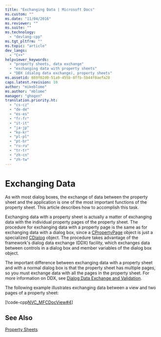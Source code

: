 ```yaml
---
title: "Exchanging Data | Microsoft Docs"
ms.custom: ""
ms.date: "11/04/2016"
ms.reviewer: ""
ms.suite: ""
ms.technology: 
  - "devlang-cpp"
ms.tgt_pltfrm: ""
ms.topic: "article"
dev_langs: 
  - "C++"
helpviewer_keywords: 
  - "property sheets, data exchange"
  - "exchanging data with property sheets"
  - "DDX (dialog data exchange), property sheets"
ms.assetid: 689f02d0-51a9-455b-8ffb-5b44f0aefa28
caps.latest.revision: 10
author: "mikeblome"
ms.author: "mblome"
manager: "ghogen"
translation.priority.ht: 
  - "cs-cz"
  - "de-de"
  - "es-es"
  - "fr-fr"
  - "it-it"
  - "ja-jp"
  - "ko-kr"
  - "pl-pl"
  - "pt-br"
  - "ru-ru"
  - "tr-tr"
  - "zh-cn"
  - "zh-tw"
---
```

# Exchanging Data
As with most dialog boxes, the exchange of data between the property sheet and the application is one of the most important functions of the property sheet. This article describes how to accomplish this task.  
  
 Exchanging data with a property sheet is actually a matter of exchanging data with the individual property pages of the property sheet. The procedure for exchanging data with a property page is the same as for exchanging data with a dialog box, since a [CPropertyPage](../mfc/reference/cpropertypage-class.md) object is just a specialized [CDialog](../mfc/reference/cdialog-class.md) object. The procedure takes advantage of the framework's dialog data exchange (DDX) facility, which exchanges data between controls in a dialog box and member variables of the dialog box object.  
  
 The important difference between exchanging data with a property sheet and with a normal dialog box is that the property sheet has multiple pages, so you must exchange data with all the pages in the property sheet. For more information on DDX, see [Dialog Data Exchange and Validation](../mfc/dialog-data-exchange-and-validation.md).  
  
 The following example illustrates exchanging data between a view and two pages of a property sheet:  
  
 [!code-cpp[NVC_MFCDocView#4](../mfc/codesnippet/cpp/exchanging-data_1.cpp)]  
  
## See Also  
 [Property Sheets](../mfc/property-sheets-mfc.md)

